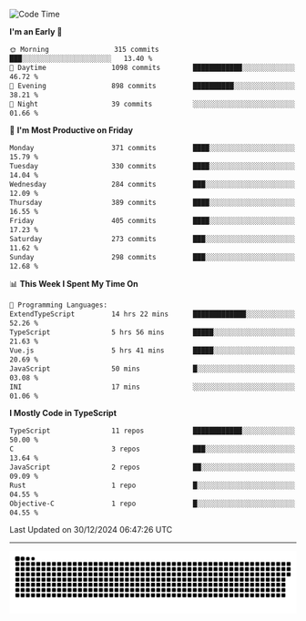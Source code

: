 <!--
<picture>
  <source
    srcset="https://github-readme-stats.vercel.app/api?username=kevinxft&show_icons=true&theme=dark"
    media="(prefers-color-scheme: dark)"
  />
  <source
    srcset="https://github-readme-stats.vercel.app/api?username=kevinxft&show_icons=true"
    media="(prefers-color-scheme: light), (prefers-color-scheme: no-preference)"
  />
  <img src="https://github-readme-stats.vercel.app/api?username=kevinxft&show_icons=true" />
</picture>
-->

<!--START_SECTION:waka-->
![Code Time](http://img.shields.io/badge/Code%20Time-2%2C943%20hrs%2047%20mins-blue)

**I'm an Early 🐤** 

```text
🌞 Morning                315 commits         ███░░░░░░░░░░░░░░░░░░░░░░   13.40 % 
🌆 Daytime                1098 commits        ████████████░░░░░░░░░░░░░   46.72 % 
🌃 Evening                898 commits         ██████████░░░░░░░░░░░░░░░   38.21 % 
🌙 Night                  39 commits          ░░░░░░░░░░░░░░░░░░░░░░░░░   01.66 % 
```
📅 **I'm Most Productive on Friday** 

```text
Monday                   371 commits         ████░░░░░░░░░░░░░░░░░░░░░   15.79 % 
Tuesday                  330 commits         ████░░░░░░░░░░░░░░░░░░░░░   14.04 % 
Wednesday                284 commits         ███░░░░░░░░░░░░░░░░░░░░░░   12.09 % 
Thursday                 389 commits         ████░░░░░░░░░░░░░░░░░░░░░   16.55 % 
Friday                   405 commits         ████░░░░░░░░░░░░░░░░░░░░░   17.23 % 
Saturday                 273 commits         ███░░░░░░░░░░░░░░░░░░░░░░   11.62 % 
Sunday                   298 commits         ███░░░░░░░░░░░░░░░░░░░░░░   12.68 % 
```


📊 **This Week I Spent My Time On** 

```text
💬 Programming Languages: 
ExtendTypeScript         14 hrs 22 mins      █████████████░░░░░░░░░░░░   52.26 % 
TypeScript               5 hrs 56 mins       █████░░░░░░░░░░░░░░░░░░░░   21.63 % 
Vue.js                   5 hrs 41 mins       █████░░░░░░░░░░░░░░░░░░░░   20.69 % 
JavaScript               50 mins             █░░░░░░░░░░░░░░░░░░░░░░░░   03.08 % 
INI                      17 mins             ░░░░░░░░░░░░░░░░░░░░░░░░░   01.06 % 
```

**I Mostly Code in TypeScript** 

```text
TypeScript               11 repos            ████████████░░░░░░░░░░░░░   50.00 % 
C                        3 repos             ███░░░░░░░░░░░░░░░░░░░░░░   13.64 % 
JavaScript               2 repos             ██░░░░░░░░░░░░░░░░░░░░░░░   09.09 % 
Rust                     1 repo              █░░░░░░░░░░░░░░░░░░░░░░░░   04.55 % 
Objective-C              1 repo              █░░░░░░░░░░░░░░░░░░░░░░░░   04.55 % 
```




 Last Updated on 30/12/2024 06:47:26 UTC
<!--END_SECTION:waka-->

---

<picture>
  <source media="(prefers-color-scheme: dark)" srcset="https://raw.githubusercontent.com/kevinxft/kevinxft/output/github-contribution-grid-snake-dark.svg">
  <source media="(prefers-color-scheme: light)" srcset="https://raw.githubusercontent.com/kevinxft/kevinxft/output/github-contribution-grid-snake.svg">
  <img alt="github contribution grid snake animation" src="https://raw.githubusercontent.com/kevinxft/kevinxft/output/github-contribution-grid-snake.svg">
</picture>